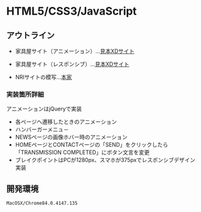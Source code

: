 # HTML5/CSS3/JavaScript

## アウトライン

- 家具屋サイト（アニメーション）...[見本XDサイト](https://xd.adobe.com/view/f4ad8df6-cce4-4626-5dbf-e05322ce4f32-829c/)

- 家具屋サイト（レスポンシブ）...[見本XDサイト](https://xd.adobe.com/view/f4ad8df6-cce4-4626-5dbf-e05322ce4f32-829c/)

- NRIサイトの模写...[本家](https://www.nri.com/jp/company/whats/story06)

### 実装箇所詳細
アニメーションはjQueryで実装
- 各ページへ遷移したときのアニメーション
- ハンバーガーメニュ－
- NEWSページの画像ホバー時のアニメーション
- HOMEページとCONTACTページの「SEND」をクリックしたら「TRANSMISSION COMPLETED」にボタン文言を変更
- ブレイクポイントはPCが1280px、スマホが375pxでレスポンシブデザイン実装

## 開発環境
```
MacOSX/Chrome84.0.4147.135
```
